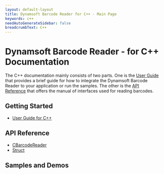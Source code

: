```yaml
---
layout: default-layout
title: Dynamsoft Barcode Reader for C++ - Main Page
keywords: c++
needAutoGenerateSidebar: false
breadcrumbText: C++
---
```


# Dynamsoft Barcode Reader - for C++ Documentation

The C++ documentation mainly consists of two parts. One is the [User Guide](#getting-started) that provides a brief guide for how to integrate the Dynamsoft Barcode Reader to your application or run the samples. The other is the [API Reference](#api-reference) that offers the manual of interfaces used for reading barcodes.



## Getting Started
- [User Guide for C++](user-guide.md)

## API Reference
- [CBarcodeReader](api-reference/#cbarcodereader-methods)
- [Struct](api-reference/#structs)

## Samples and Demos
